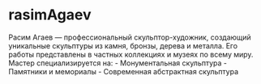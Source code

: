 # rasimAgaev
Расим Агаев — профессиональный скульптор-художник, создающий уникальные скульптуры из камня, бронзы, дерева и металла. Его работы представлены в частных коллекциях и музеях по всему миру. Мастер специализируется на: - Монументальная скульптура - Памятники и мемориалы - Современная абстрактная скульптура
